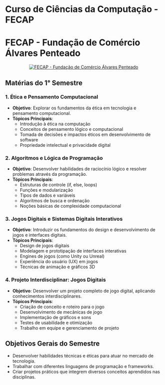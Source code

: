 # Curso de Ciências da Computação - FECAP

# FECAP - Fundação de Comércio Álvares Penteado

<p align="center">
<a href= "https://www.fecap.br/"><img src="https://encrypted-tbn0.gstatic.com/images?q=tbn:ANd9GcRhZPrRa89Kma0ZZogxm0pi-tCn_TLKeHGVxywp-LXAFGR3B1DPouAJYHgKZGV0XTEf4AE&usqp=CAU" alt="FECAP - Fundação de Comércio Álvares Penteado" border="0"></a>
</p>

## Matérias do 1° Semestre 

### 1. **Ética e Pensamento Computacional**
   - **Objetivo**: Explorar os fundamentos da ética em tecnologia e pensamento computacional.
   - **Tópicos Principais**:
     - Introdução à ética na computação
     - Conceitos de pensamento lógico e computacional
     - Tomada de decisões e impactos éticos em desenvolvimento de software
     - Propriedade intelectual e privacidade digital

### 2. **Algoritmos e Lógica de Programação**
   - **Objetivo**: Desenvolver habilidades de raciocínio lógico e resolver problemas através da programação.
   - **Tópicos Principais**:
     - Estruturas de controle (if, else, loops)
     - Funções e modularização
     - Tipos de dados e variáveis
     - Algoritmos de busca e ordenação
     - Noções básicas de complexidade computacional

### 3. **Jogos Digitais e Sistemas Digitais Interativos**
   - **Objetivo**: Introduzir os fundamentos do design e desenvolvimento de jogos e interfaces digitais.
   - **Tópicos Principais**:
     - Design de jogos digitais
     - Modelagem e prototipação de interfaces interativas
     - Engines de jogos (como Unity ou Unreal)
     - Experiência do usuário (UX) em jogos
     - Técnicas de animação e gráficos 3D

### 4. **Projeto Interdisciplinar: Jogos Digitais**
   - **Objetivo**: Desenvolver um projeto completo de jogo digital, aplicando conhecimentos interdisciplinares.
   - **Tópicos Principais**:
     - Criação de conceito e roteiro para o jogo
     - Desenvolvimento de mecânicas de jogo
     - Implementação de gráficos e sons
     - Testes de usabilidade e otimização
     - Trabalho em equipe e gerenciamento de projeto

## Objetivos Gerais do Semestre
- Desenvolver habilidades técnicas e éticas para atuar no mercado de tecnologia.
- Trabalhar com diferentes linguagens de programação e frameworks.
- Criar projetos práticos que integrem diversos conceitos aprendidos nas disciplinas.

